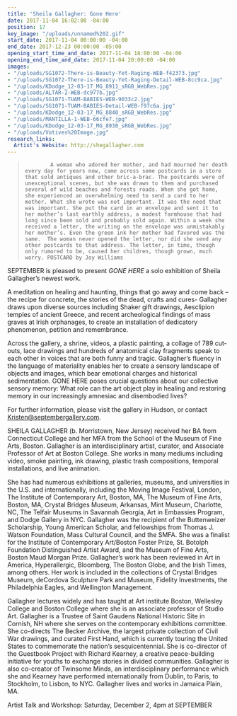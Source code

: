 ```yaml
---
title: 'Sheila Gallagher: Gone Here'
date: 2017-11-04 16:02:00 -04:00
position: 17
key_image: "/uploads/unnamed%202.gif"
start_date: 2017-11-04 00:00:00 -04:00
end_date: 2017-12-23 00:00:00 -05:00
opening_start_time_and_date: 2017-11-04 18:00:00 -04:00
opening_end_time_and_date: 2017-11-04 20:00:00 -04:00
images:
- "/uploads/SG1072-There-is-Beauty-Yet-Raging-WEB-f42373.jpg"
- "/uploads/SG1072-There-is-Beauty-Yet-Raging-Detail-WEB-8cc9ca.jpg"
- "/uploads/KDodge_12-03-17_MG_8911_sRGB_WebRes.jpg"
- "/uploads/ALTAR-2-WEB-dc977b.jpg"
- "/uploads/SG1071-TUAM-BABIES-WEB-9033c2.jpg"
- "/uploads/SG1071-TUAM-BABIES-Detail-WEB-f97c6a.jpg"
- "/uploads/KDodge_12-03-17_MG_8840_sRGB_WebRes.jpg"
- "/uploads/MANTILLA-1-WEB-66cfe7.jpg"
- "/uploads/KDodge_12-03-17_MG_8930_sRGB_WebRes.jpg"
- "/uploads/Votives%20Image.jpg"
research_links:
  Artist's Website: http://shegallagher.com
---
```


> `        A woman who adored her mother, and had mourned her death every day for years now, came
across some postcards in a store that sold antiques and other bric-a-brac. The postcards were of unexceptional scenes, but she was drawn to them and purchased several of wild beaches and forests roads. When she got home, she experienced an overwhelming need to send a card to her mother.
	What she wrote was not important. It was the need that was important.
	She put the card in an envelope and sent it to her mother’s last earthly address, a modest farmhouse that had long since been sold and probably sold again.
	Within a week she received a letter, the writing on the envelope was unmistakably her mother’s. Even the green ink her mother had favored was the same. 
	The woman never opened the letter, nor did she send any other postcards to that address.
	The letter, in time, though only rumored to be, caused her children, though grown, much worry.
POSTCARD by Joy Williams`


SEPTEMBER is pleased to present *GONE HERE* a solo exhibition of Sheila Gallagher’s newest work.

A meditation on healing and haunting, things that go away and come back – the recipe for concrete, the stories of the dead, crafts and cures- Gallagher draws upon diverse sources including Shaker gift drawings, Aesclipion temples of ancient Greece, and recent archeological findings of mass graves at Irish orphanages, to create an installation of dedicatory phenomenon, petition and remembrance. 

Across the gallery, a shrine, videos, a plastic painting, a collage of 789 cut-outs, lace drawings and hundreds of anatomical clay fragments speak to each other in voices that are both funny and tragic. Gallagher’s fluency in the language of materiality enables her to create a sensory landscape of objects and images, which bear emotional charges and historical sedimentation. GONE HERE poses crucial questions about our collective sensory memory: What role can the art object play in healing and restoring memory in our increasingly amnesiac and disembodied lives?

For further information, please visit the gallery in Hudson, or contact Kristen@septembergallery.com.

SHEILA GALLAGHER (b. Morristown, New Jersey) received her BA from Connecticut College and her MFA from the School of the Museum of Fine Arts, Boston. Gallagher is an interdisciplinary artist, curator, and Associate Professor of Art at Boston College. She works in many mediums including video, smoke painting, ink drawing, plastic trash compositions, temporal installations, and live animation.

She has had numerous exhibitions at galleries, museums, and universities in the U.S. and internationally, including the Moving Image Festival, London, The Institute of Contemporary Art, Boston, MA, The Museum of Fine Arts, Boston, MA, Crystal Bridges Museum, Arkansas, Mint Museum, Charlotte, NC,  The Telfair Museums in  Savannah Georgia, Art in Embassies Program,  and Dodge Gallery in NYC. Gallagher was the recipient of the Buttenweizer Scholarship, Young American Scholar,  and fellowships from Thomas J. Watson Foundation,  Mass Cultural Council, and the SMFA. She was a finalist for the Institute of Contemporary Art/Boston Foster Prize, St. Botolph Foundation Distinguished Artist Award, and the Museum of Fine Arts, Boston Maud Morgan Prize. Gallagher’s work has been reviewed in Art in America, Hyperallergic, Bloomberg, The Boston Globe, and the Irish Times, among others. Her work is included in the collections of Crystal Bridges Museum, deCordova Sculpture Park and Museum, Fidelity Investments, the Philadelphia Eagles, and Wellington Management.

Gallagher lectures widely and has taught at Art institute Boston, Wellesley College and Boston College where she is an associate professor of Studio Art. Gallagher is a Trustee of Saint Gaudens National Historic Site in Cornish, NH where she serves on the contemporary exhibitions committee. She  co-directs The Becker Archive, the largest private collection of Civil War drawings, and curated First Hand, which is currently touring the United States to commemorate the nation’s sesquicentennial. She is co-director of the Guestbook Project with Richard Kearney, a creative peace-building initiative for youths to exchange stories in divided communities. Gallagher is also co-creator of Twinsome Minds, an interdisciplinary performance which she and Kearney have performed internationally from Dublin, to Paris, to Stockholm, to Lisbon, to NYC. Gallagher lives and works in Jamaica Plain, MA.

Artist Talk and Workshop: Saturday, December 2, 4pm at SEPTEMBER

